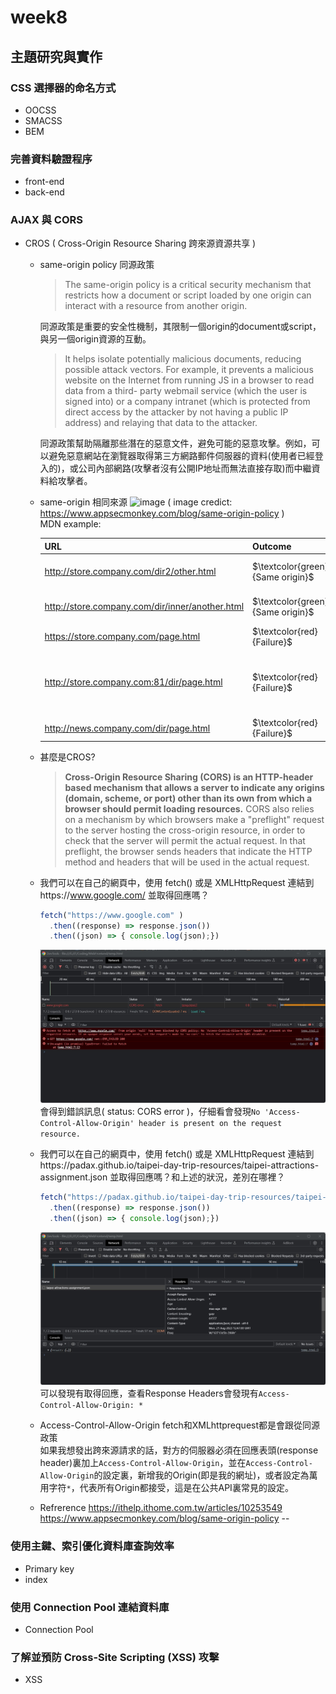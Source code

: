 # week8
## 主題研究與實作
### CSS 選擇器的命名⽅式
* OOCSS
* SMACSS
* BEM
### 完善資料驗證程序
* front-end
* back-end
### AJAX 與 CORS
* CROS ( Cross-Origin Resource Sharing 跨來源資源共享 )
  * same-origin policy 同源政策

    >The same-origin policy is a critical security mechanism that restricts how a document or script 
    loaded by one origin can interact with a resource from another origin.
    
    同源政策是重要的安全性機制，其限制一個origin的document或script，與另一個origin資源的互動。

    >It helps isolate potentially malicious documents, reducing possible attack vectors. For example, it 
    prevents a malicious website on the Internet from running JS in a browser to read data from a third-
    party webmail service (which the user is signed into) or a company intranet (which is protected from 
    direct access by the attacker by not having a public IP address) and relaying that data to the attacker.
    
    同源政策幫助隔離那些潛在的惡意文件，避免可能的惡意攻擊。例如，可以避免惡意網站在瀏覽器取得第三方網路郵件伺服器的資料(使用者已經登入的)，或公司內部網路(攻擊者沒有公開IP地址而無法直接存取)而中繼資料給攻擊者。
  * same-origin 相同來源
    ![image](https://www.appsecmonkey.com/_next/image?url=%2Fstatic%2Fimages%2Fsame-origin-policy%2Ffigure-1.jpg&w=1920&q=75)
    ( image credict: https://www.appsecmonkey.com/blog/same-origin-policy )<br/>
    MDN example:

    |URL 	|Outcome 	|Reason|
    |---|---|---|
    |http://store.company.com/dir2/other.html 	      |$\textcolor{green}{Same origin}$|Only the path differs|
    |http://store.company.com/dir/inner/another.html |$\textcolor{green}{Same origin}$|Only the path differs|
    |https://store.company.com/page.html 	           |$\textcolor{red}{Failure}$      |Different protocol|
    |http://store.company.com:81/dir/page.html 	     |$\textcolor{red}{Failure}$      |Different port (http:// is port 80 by default)|
    |http://news.company.com/dir/page.html 	         |$\textcolor{red}{Failure}$      |Different host|
  * 甚麼是CROS?
    >**Cross-Origin Resource Sharing (CORS) is an HTTP-header based mechanism that allows a server to indicate any origins (domain, scheme, or port) other than its own from which a browser should permit loading resources.** CORS also relies on a mechanism by which browsers make a "preflight" request to the server hosting the cross-origin resource, in order to check that the server will permit the actual request. In that preflight, the browser sends headers that indicate the HTTP method and headers that will be used in the actual request.
  * 我們可以在⾃⼰的網⾴中，使⽤ fetch() 或是 XMLHttpRequest 連結到https://www.google.com/ 並取得回應嗎？
    ```.js
    fetch("https://www.google.com" )
      .then((response) => response.json())
      .then((json) => { console.log(json);})
    ```
    ![image](https://github.com/stephen533422/wehelp_first_stage/blob/main/week8/week8_4_2.jpg)
    會得到錯誤訊息( status: CORS error	)，仔細看會發現`No 'Access-Control-Allow-Origin' header is present on the request resource.`
  * 我們可以在⾃⼰的網⾴中，使⽤ fetch() 或是 XMLHttpRequest 連結到https://padax.github.io/taipei-day-trip-resources/taipei-attractions-assignment.json 並取得回應嗎？和上述的狀況，差別在哪裡？
    ```.js
    fetch("https://padax.github.io/taipei-day-trip-resources/taipei-attractions-assignment.json" )
      .then((response) => response.json())
      .then((json) => { console.log(json);})
    ```
    ![image](https://github.com/stephen533422/wehelp_first_stage/blob/main/week8/week8_4_3.jpg)
    可以發現有取得回應，查看Response Headers會發現有`Access-Control-Allow-Origin: *`
  * Access-Control-Allow-Origin
    fetch和XMLhttprequest都是會跟從同源政策<br/>
    如果我想發出跨來源請求的話，對方的伺服器必須在回應表頭(response header)裏加上`Access-Control-Allow-Origin`，並在`Access-Control-Allow-Origin`的設定裏，新增我的Origin(即是我的網址)，或者設定為萬用字符`*`，代表所有Origin都接受，這是在公共API裏常見的設定。
   * Refrerence
     https://ithelp.ithome.com.tw/articles/10253549
     https://www.appsecmonkey.com/blog/same-origin-policy
--
### 使⽤主鍵、索引優化資料庫查詢效率
* Primary key
* index
### 使⽤ Connection Pool 連結資料庫
* Connection Pool
### 了解並預防 Cross-Site Scripting (XSS) 攻擊
* XSS
